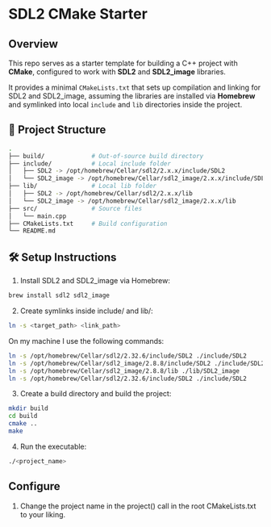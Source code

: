 # SDL2 CMake Starter

## Overview
This repo serves as a starter template for building a C++ project with **CMake**, configured to work with **SDL2** and **SDL2_image** libraries.

It provides a minimal `CMakeLists.txt` that sets up compilation and linking for SDL2 and SDL2_image, assuming the libraries are installed via **Homebrew** and symlinked into local `include` and `lib` directories inside the project.

## 📁 Project Structure
```bash
.
├── build/             # Out-of-source build directory
├── include/           # Local include folder
│   ├── SDL2 -> /opt/homebrew/Cellar/sdl2/2.x.x/include/SDL2
│   └── SDL2_image -> /opt/homebrew/Cellar/sdl2_image/2.x.x/include/SDL2
├── lib/               # Local lib folder
│   ├── SDL2 -> /opt/homebrew/Cellar/sdl2/2.x.x/lib
│   └── SDL2_image -> /opt/homebrew/Cellar/sdl2_image/2.x.x/lib
├── src/               # Source files
│   └── main.cpp
├── CMakeLists.txt     # Build configuration
└── README.md
```

## 🛠️ Setup Instructions

1. Install SDL2 and SDL2_image via Homebrew:

```bash
brew install sdl2 sdl2_image
```

2. Create symlinks inside include/ and lib/:

```bash
ln -s <target_path> <link_path>
```

On my machine I use the following commands:

```bash
ln -s /opt/homebrew/Cellar/sdl2/2.32.6/include/SDL2 ./include/SDL2
ln -s /opt/homebrew/Cellar/sdl2_image/2.8.8/include/SDL2 ./include/SDL2_image
ln -s /opt/homebrew/Cellar/sdl2_image/2.8.8/lib ./lib/SDL2_image
ln -s /opt/homebrew/Cellar/sdl2/2.32.6/include/SDL2 ./include/SDL2
```

3. Create a build directory and build the project:

```bash
mkdir build
cd build
cmake ..
make
```

4. Run the executable:
```bash
./<project_name>
```

## Configure

1. Change the project name in the project() call in the root CMakeLists.txt to your liking.